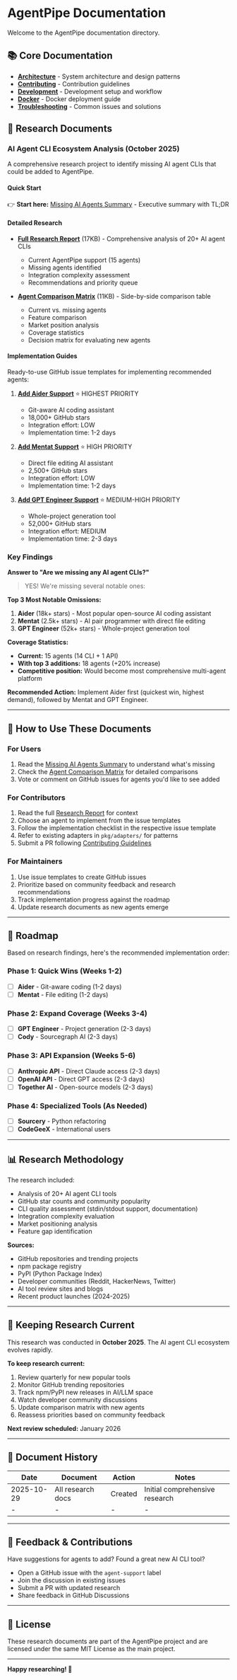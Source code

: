 # AgentPipe Documentation

Welcome to the AgentPipe documentation directory.

## 📚 Core Documentation

- **[Architecture](architecture.md)** - System architecture and design patterns
- **[Contributing](contributing.md)** - Contribution guidelines
- **[Development](development.md)** - Development setup and workflow
- **[Docker](docker.md)** - Docker deployment guide
- **[Troubleshooting](troubleshooting.md)** - Common issues and solutions

## 🔬 Research Documents

### AI Agent CLI Ecosystem Analysis (October 2025)

A comprehensive research project to identify missing AI agent CLIs that could be added to AgentPipe.

#### Quick Start
👉 **Start here:** [Missing AI Agents Summary](missing-ai-agents-summary.md) - Executive summary with TL;DR

#### Detailed Research
- **[Full Research Report](research-ai-agent-clis.md)** (17KB) - Comprehensive analysis of 20+ AI agent CLIs
  - Current AgentPipe support (15 agents)
  - Missing agents identified
  - Integration complexity assessment
  - Recommendations and priority queue
  
- **[Agent Comparison Matrix](agent-comparison-matrix.md)** (11KB) - Side-by-side comparison table
  - Current vs. missing agents
  - Feature comparison
  - Market position analysis
  - Coverage statistics
  - Decision matrix for evaluating new agents

#### Implementation Guides

Ready-to-use GitHub issue templates for implementing recommended agents:

1. **[Add Aider Support](issue-template-add-aider.md)** ⭐ HIGHEST PRIORITY
   - Git-aware AI coding assistant
   - 18,000+ GitHub stars
   - Integration effort: LOW
   - Implementation time: 1-2 days

2. **[Add Mentat Support](issue-template-add-mentat.md)** ⭐ HIGH PRIORITY
   - Direct file editing AI assistant
   - 2,500+ GitHub stars
   - Integration effort: LOW
   - Implementation time: 1-2 days

3. **[Add GPT Engineer Support](issue-template-add-gpt-engineer.md)** ⭐ MEDIUM-HIGH PRIORITY
   - Whole-project generation tool
   - 52,000+ GitHub stars
   - Integration effort: MEDIUM
   - Implementation time: 2-3 days

### Key Findings

**Answer to "Are we missing any AI agent CLIs?"**
> YES! We're missing several notable ones:

**Top 3 Most Notable Omissions:**
1. **Aider** (18k+ stars) - Most popular open-source AI coding assistant
2. **Mentat** (2.5k+ stars) - AI pair programmer with direct file editing
3. **GPT Engineer** (52k+ stars) - Whole-project generation tool

**Coverage Statistics:**
- **Current:** 15 agents (14 CLI + 1 API)
- **With top 3 additions:** 18 agents (+20% increase)
- **Competitive position:** Would become most comprehensive multi-agent platform

**Recommended Action:**
Implement Aider first (quickest win, highest demand), followed by Mentat and GPT Engineer.

---

## 📖 How to Use These Documents

### For Users
1. Read the [Missing AI Agents Summary](missing-ai-agents-summary.md) to understand what's missing
2. Check the [Agent Comparison Matrix](agent-comparison-matrix.md) for detailed comparisons
3. Vote or comment on GitHub issues for agents you'd like to see added

### For Contributors
1. Read the full [Research Report](research-ai-agent-clis.md) for context
2. Choose an agent to implement from the issue templates
3. Follow the implementation checklist in the respective issue template
4. Refer to existing adapters in `pkg/adapters/` for patterns
5. Submit a PR following [Contributing Guidelines](contributing.md)

### For Maintainers
1. Use issue templates to create GitHub issues
2. Prioritize based on community feedback and research recommendations
3. Track implementation progress against the roadmap
4. Update research documents as new agents emerge

---

## 🚀 Roadmap

Based on research findings, here's the recommended implementation order:

### Phase 1: Quick Wins (Weeks 1-2)
- [ ] **Aider** - Git-aware coding (1-2 days)
- [ ] **Mentat** - File editing (1-2 days)

### Phase 2: Expand Coverage (Weeks 3-4)
- [ ] **GPT Engineer** - Project generation (2-3 days)
- [ ] **Cody** - Sourcegraph AI (2-3 days)

### Phase 3: API Expansion (Weeks 5-6)
- [ ] **Anthropic API** - Direct Claude access (2-3 days)
- [ ] **OpenAI API** - Direct GPT access (2-3 days)
- [ ] **Together AI** - Open-source models (2-3 days)

### Phase 4: Specialized Tools (As Needed)
- [ ] **Sourcery** - Python refactoring
- [ ] **CodeGeeX** - International users

---

## 📊 Research Methodology

The research included:
- Analysis of 20+ AI agent CLI tools
- GitHub star counts and community popularity
- CLI quality assessment (stdin/stdout support, documentation)
- Integration complexity evaluation
- Market positioning analysis
- Feature gap identification

**Sources:**
- GitHub repositories and trending projects
- npm package registry
- PyPI (Python Package Index)
- Developer communities (Reddit, HackerNews, Twitter)
- AI tool review sites and blogs
- Recent product launches (2024-2025)

---

## 🔄 Keeping Research Current

This research was conducted in **October 2025**. The AI agent CLI ecosystem evolves rapidly.

**To keep research current:**
1. Review quarterly for new popular tools
2. Monitor GitHub trending repositories
3. Track npm/PyPI new releases in AI/LLM space
4. Watch developer community discussions
5. Update comparison matrix with new agents
6. Reassess priorities based on community feedback

**Next review scheduled:** January 2026

---

## 📝 Document History

| Date | Document | Action | Notes |
|------|----------|--------|-------|
| 2025-10-29 | All research docs | Created | Initial comprehensive research |
| - | - | - | - |

---

## 🤝 Feedback & Contributions

Have suggestions for agents to add? Found a great new AI CLI tool?

- Open a GitHub issue with the `agent-support` label
- Join the discussion in existing issues
- Submit a PR with updated research
- Share feedback in GitHub Discussions

---

## 📄 License

These research documents are part of the AgentPipe project and are licensed under the same MIT License as the main project.

---

**Happy researching! 🚀**
